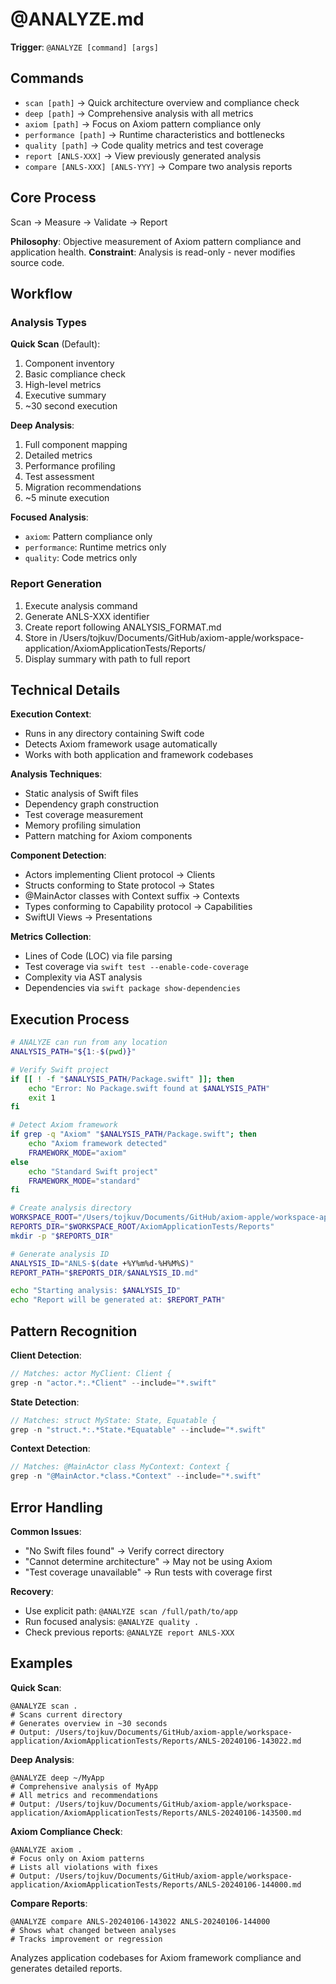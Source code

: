 # @ANALYZE.md

**Trigger**: `@ANALYZE [command] [args]`

## Commands

- `scan [path]` → Quick architecture overview and compliance check
- `deep [path]` → Comprehensive analysis with all metrics
- `axiom [path]` → Focus on Axiom pattern compliance only
- `performance [path]` → Runtime characteristics and bottlenecks
- `quality [path]` → Code quality metrics and test coverage
- `report [ANLS-XXX]` → View previously generated analysis
- `compare [ANLS-XXX] [ANLS-YYY]` → Compare two analysis reports

## Core Process

Scan → Measure → Validate → Report

**Philosophy**: Objective measurement of Axiom pattern compliance and application health.
**Constraint**: Analysis is read-only - never modifies source code.

## Workflow

### Analysis Types

**Quick Scan** (Default):
1. Component inventory
2. Basic compliance check
3. High-level metrics
4. Executive summary
5. ~30 second execution

**Deep Analysis**:
1. Full component mapping
2. Detailed metrics
3. Performance profiling
4. Test assessment
5. Migration recommendations
6. ~5 minute execution

**Focused Analysis**:
- `axiom`: Pattern compliance only
- `performance`: Runtime metrics only  
- `quality`: Code metrics only

### Report Generation
1. Execute analysis command
2. Generate ANLS-XXX identifier
3. Create report following ANALYSIS_FORMAT.md
4. Store in /Users/tojkuv/Documents/GitHub/axiom-apple/workspace-application/AxiomApplicationTests/Reports/
5. Display summary with path to full report

## Technical Details

**Execution Context**:
- Runs in any directory containing Swift code
- Detects Axiom framework usage automatically
- Works with both application and framework codebases

**Analysis Techniques**:
- Static analysis of Swift files
- Dependency graph construction
- Test coverage measurement
- Memory profiling simulation
- Pattern matching for Axiom components

**Component Detection**:
- Actors implementing Client protocol → Clients
- Structs conforming to State protocol → States
- @MainActor classes with Context suffix → Contexts
- Types conforming to Capability protocol → Capabilities
- SwiftUI Views → Presentations

**Metrics Collection**:
- Lines of Code (LOC) via file parsing
- Test coverage via `swift test --enable-code-coverage`
- Complexity via AST analysis
- Dependencies via `swift package show-dependencies`

## Execution Process

```bash
# ANALYZE can run from any location
ANALYSIS_PATH="${1:-$(pwd)}"

# Verify Swift project
if [[ ! -f "$ANALYSIS_PATH/Package.swift" ]]; then
    echo "Error: No Package.swift found at $ANALYSIS_PATH"
    exit 1
fi

# Detect Axiom framework
if grep -q "Axiom" "$ANALYSIS_PATH/Package.swift"; then
    echo "Axiom framework detected"
    FRAMEWORK_MODE="axiom"
else
    echo "Standard Swift project"
    FRAMEWORK_MODE="standard"
fi

# Create analysis directory
WORKSPACE_ROOT="/Users/tojkuv/Documents/GitHub/axiom-apple/workspace-application"
REPORTS_DIR="$WORKSPACE_ROOT/AxiomApplicationTests/Reports"
mkdir -p "$REPORTS_DIR"

# Generate analysis ID
ANALYSIS_ID="ANLS-$(date +%Y%m%d-%H%M%S)"
REPORT_PATH="$REPORTS_DIR/$ANALYSIS_ID.md"

echo "Starting analysis: $ANALYSIS_ID"
echo "Report will be generated at: $REPORT_PATH"
```

## Pattern Recognition

**Client Detection**:
```swift
// Matches: actor MyClient: Client {
grep -n "actor.*:.*Client" --include="*.swift"
```

**State Detection**:
```swift
// Matches: struct MyState: State, Equatable {
grep -n "struct.*:.*State.*Equatable" --include="*.swift"
```

**Context Detection**:
```swift
// Matches: @MainActor class MyContext: Context {
grep -n "@MainActor.*class.*Context" --include="*.swift"
```

## Error Handling

**Common Issues**:
- "No Swift files found" → Verify correct directory
- "Cannot determine architecture" → May not be using Axiom
- "Test coverage unavailable" → Run tests with coverage first

**Recovery**:
- Use explicit path: `@ANALYZE scan /full/path/to/app`
- Run focused analysis: `@ANALYZE quality .`
- Check previous reports: `@ANALYZE report ANLS-XXX`

## Examples

**Quick Scan**:
```
@ANALYZE scan .
# Scans current directory
# Generates overview in ~30 seconds
# Output: /Users/tojkuv/Documents/GitHub/axiom-apple/workspace-application/AxiomApplicationTests/Reports/ANLS-20240106-143022.md
```

**Deep Analysis**:
```
@ANALYZE deep ~/MyApp
# Comprehensive analysis of MyApp
# All metrics and recommendations
# Output: /Users/tojkuv/Documents/GitHub/axiom-apple/workspace-application/AxiomApplicationTests/Reports/ANLS-20240106-143500.md
```

**Axiom Compliance Check**:
```
@ANALYZE axiom .
# Focus only on Axiom patterns
# Lists all violations with fixes
# Output: /Users/tojkuv/Documents/GitHub/axiom-apple/workspace-application/AxiomApplicationTests/Reports/ANLS-20240106-144000.md
```

**Compare Reports**:
```
@ANALYZE compare ANLS-20240106-143022 ANLS-20240106-144000
# Shows what changed between analyses
# Tracks improvement or regression
```

Analyzes application codebases for Axiom framework compliance and generates detailed reports.